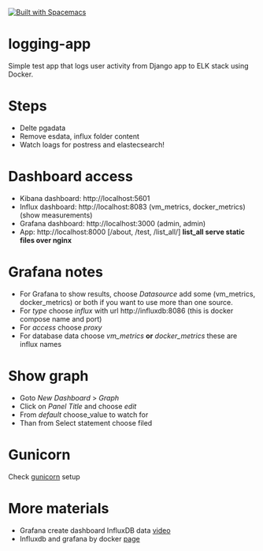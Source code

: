 [![Built with Spacemacs](https://cdn.rawgit.com/syl20bnr/spacemacs/442d025779da2f62fc86c2082703697714db6514/assets/spacemacs-badge.svg)](http://spacemacs.org)

# logging-app
Simple test app that logs user activity from Django app to ELK stack using Docker.

# Steps
- Delte pgadata
- Remove esdata, influx folder content
- Watch loags for postress and elastecsearch!

# Dashboard access
- Kibana dashboard: http://localhost:5601
- Influx dashboard: http://localhost:8083 (vm_metrics, docker_metrics) (show measurements)
- Grafana dashboard: http://localhost:3000 (admin, admin)
- App: http://localhost:8000 [/about, /test, /list_all/] **list_all serve static files over nginx**

# Grafana notes
- For Grafana to show results, choose _Datasource_ add some (vm_metrics, docker_metrics) or both if you want to use more than one source. 
- For _type_ choose _influx_ with url http://influxdb:8086 (this is docker compose name and port)
- For _access_ choose _proxy_
- For database data choose _vm_metrics_ **or** _docker_metrics_ these are influx names

# Show graph
- Goto _New Dashboard_ > _Graph_ 
- Click on _Panel Title_ and choose _edit_ 
- From _default_ choose_value to watch for
- Than from Select statement choose filed

# Gunicorn
Check [gunicorn](https://github.com/MilosSimic/logging-app/blob/master/start.sh) setup

# More materials
- Grafana create dashboard InfluxDB data [video](https://www.youtube.com/watch?v=FBAKSgWgOz8)
- Influxdb and grafana by docker [page](https://blog.laputa.io/try-influxdb-and-grafana-by-docker-6b4d50c6a446)
